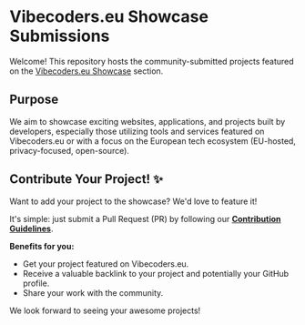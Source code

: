 # Vibecoders.eu Showcase Submissions

Welcome! This repository hosts the community-submitted projects featured on the [Vibecoders.eu Showcase](https://vibecoders.eu/showcase) section.

## Purpose

We aim to showcase exciting websites, applications, and projects built by developers, especially those utilizing tools and services featured on Vibecoders.eu or with a focus on the European tech ecosystem (EU-hosted, privacy-focused, open-source).

## Contribute Your Project! ✨

Want to add your project to the showcase? We'd love to feature it!

It's simple: just submit a Pull Request (PR) by following our **[Contribution Guidelines](CONTRIBUTING.md)**.

**Benefits for you:**

* Get your project featured on Vibecoders.eu.
* Receive a valuable backlink to your project and potentially your GitHub profile.
* Share your work with the community.

We look forward to seeing your awesome projects!
